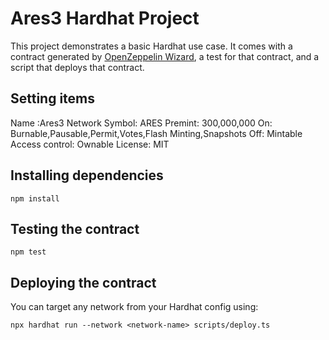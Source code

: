 # Ares3 Hardhat Project

This project demonstrates a basic Hardhat use case. It comes with a contract generated by [OpenZeppelin Wizard](https://wizard.openzeppelin.com/), a test for that contract, and a script that deploys that contract.

## Setting items

Name :Ares3 Network
Symbol: ARES
Premint: 300,000,000
On: Burnable,Pausable,Permit,Votes,Flash Minting,Snapshots
Off: Mintable
Access control: Ownable
License: MIT

## Installing dependencies

```
npm install
```

## Testing the contract

```
npm test
```

## Deploying the contract

You can target any network from your Hardhat config using:

```
npx hardhat run --network <network-name> scripts/deploy.ts
```
